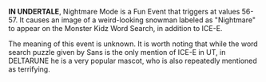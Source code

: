 **IN UNDERTALE**, Nightmare Mode is a <a onclick="loadFile('Fun Events.md')">Fun Event</a> that triggers at values 56-57. It causes an image of a weird-looking snowman labeled as "Nightmare" to appear on the Monster Kidz Word Search, in addition to <a onclick="loadFile('ICE-E.md')">ICE-E</a>.

The meaning of this event is unknown. It is worth noting that while the word search puzzle given by <a onclick="loadFile('Sans.md')">Sans</a> is the only mention of ICE-E in UT, in DELTARUNE he is a very popular mascot, who is also repeatedly mentioned as terrifying.
